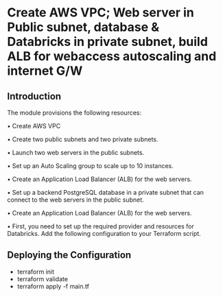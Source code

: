 # Create AWS VPC; Web server in Public subnet, database & Databricks in private subnet, build ALB for webaccess autoscaling and internet G/W

## Introduction

The module provisions the following resources:

•	  Create AWS VPC 

• 	Create two public subnets and two private subnets.

•	 Launch two web servers in the public subnets. 

•	 Set up an Auto Scaling group to scale up to 10 instances.

• 	Create an Application Load Balancer (ALB) for the web servers.

• 	Set up a backend PostgreSQL database in a private subnet that can connect to the web servers in the public subnet.

• 	Create an Application Load Balancer (ALB) for the web servers.

• 	First, you need to set up the required provider and resources for Databricks. Add the following configuration to your Terraform script.

## Deploying the Configuration
* terraform init
* terraform validate
* terraform apply -f main.tf
